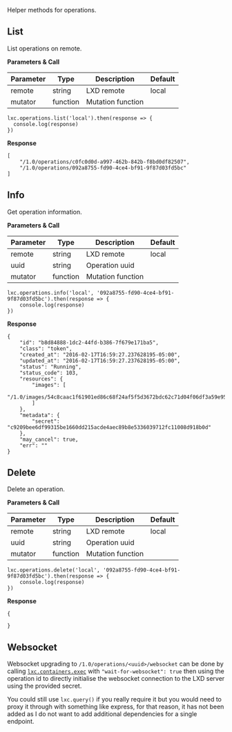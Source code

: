 Helper methods for operations.

## List

List operations on remote.

**Parameters & Call**

| Parameter    | Type          | Description   | Default       |
| ----------   | ------------- | ------------- | ------------- | 
| remote       | string        | LXD remote    | local         |
| mutator      | function      | Mutation function |           |

```
lxc.operations.list('local').then(response => {
  console.log(response)
})
```

**Response**
```
[
    "/1.0/operations/c0fc0d0d-a997-462b-842b-f8bd0df82507",
    "/1.0/operations/092a8755-fd90-4ce4-bf91-9f87d03fd5bc"
]
```

## Info

Get operation information.

**Parameters & Call**

| Parameter    | Type          | Description   | Default       |
| ----------   | ------------- | ------------- | ------------- | 
| remote       | string        | LXD remote    | local         |
| uuid         | string        | Operation uuid    |           |
| mutator      | function      | Mutation function |           |

```
lxc.operations.info('local', '092a8755-fd90-4ce4-bf91-9f87d03fd5bc').then(response => {
    console.log(response)
})
```

**Response**

```
{
    "id": "b8d84888-1dc2-44fd-b386-7f679e171ba5",
    "class": "token",
    "created_at": "2016-02-17T16:59:27.237628195-05:00",
    "updated_at": "2016-02-17T16:59:27.237628195-05:00",
    "status": "Running",
    "status_code": 103,
    "resources": {
        "images": [
            "/1.0/images/54c8caac1f61901ed86c68f24af5f5d3672bdc62c71d04f06df3a59e95684473"
        ]
    },
    "metadata": {                                                                          
        "secret": "c9209bee6df99315be1660dd215acde4aec89b8e5336039712fc11008d918b0d"
    },
    "may_cancel": true,
    "err": ""
}
```

## Delete

Delete an operation.

**Parameters & Call**

| Parameter    | Type          | Description   | Default       |
| ----------   | ------------- | ------------- | ------------- | 
| remote       | string        | LXD remote    | local         |
| uuid         | string        | Operation uuid    |           |
| mutator      | function      | Mutation function |           |

```
lxc.operations.delete('local', '092a8755-fd90-4ce4-bf91-9f87d03fd5bc').then(response => {
    console.log(response)
})
```

**Response**

```
{
	
}
```

## Websocket

Websocket upgrading to `/1.0/operations/<uuid>/websocket` can be done by calling 
[`lxc.containers.exec`](https://lcherone.github.io/lxc-query/containers/#exec) 
with `"wait-for-websocket": true` then using the operation id to directly initialise 
the websocket connection to the LXD server using the provided secret. 

You could still use `lxc.query()` if you really require it but you would need to 
proxy it through with something like express, for that reason, it has not been added 
as I do not want to add additional dependencies for a single endpoint.

